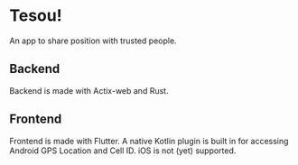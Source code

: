 # Tesou!

An app to share position with trusted people.

## Backend

Backend is made with Actix-web and Rust.

## Frontend

Frontend is made with Flutter.
A native Kotlin plugin is built in for accessing Android GPS Location and Cell ID. iOS is not (yet) supported.

